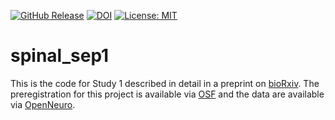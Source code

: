 [![GitHub Release](https://img.shields.io/github/v/release/eippertlab/spinal_sep1)](https://github.com/eippertlab/spinal_sep1/releases/tag/v1.1)
[![DOI](https://zenodo.org/badge/574957627.svg)](https://zenodo.org/doi/10.5281/zenodo.12658877)
[![License: MIT](https://img.shields.io/badge/License-MIT-yellow.svg)](https://opensource.org/licenses/MIT)

# spinal_sep1
This is the code for Study 1 described in detail in a preprint on [bioRxiv](https://doi.org/10.1101/2022.12.05.519148). The preregistration for this project is available via [OSF](https://osf.io/sgptz) and the data are available via [OpenNeuro](https://openneuro.org/datasets/ds004388).
